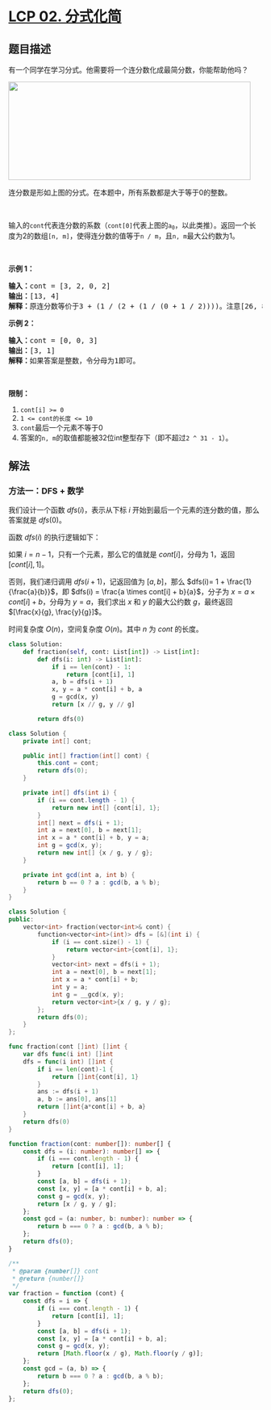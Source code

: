 # [LCP 02. 分式化简](https://leetcode.cn/problems/deep-dark-fraction)

## 题目描述

<!-- 这里写题目描述 -->

<p>有一个同学在学习分式。他需要将一个连分数化成最简分数，你能帮助他吗？</p>

<p><img alt="" src="./images/fraction_example_1.jpg" style="height: 195px; width: 480px;" /></p>

<p>连分数是形如上图的分式。在本题中，所有系数都是大于等于0的整数。</p>

<p> </p>

<p>输入的<code>cont</code>代表连分数的系数（<code>cont[0]</code>代表上图的<code>a<sub>0</sub></code>，以此类推）。返回一个长度为2的数组<code>[n, m]</code>，使得连分数的值等于<code>n / m</code>，且<code>n, m</code>最大公约数为1。</p>

<p> </p>

<p><strong>示例 1：</strong></p>

<pre>
<strong>输入：</strong>cont = [3, 2, 0, 2]
<strong>输出：</strong>[13, 4]
<strong>解释：</strong>原连分数等价于3 + (1 / (2 + (1 / (0 + 1 / 2))))。注意[26, 8], [-13, -4]都不是正确答案。</pre>

<p><strong>示例 2：</strong></p>

<pre>
<strong>输入：</strong>cont = [0, 0, 3]
<strong>输出：</strong>[3, 1]
<strong>解释：</strong>如果答案是整数，令分母为1即可。</pre>

<p> </p>

<p><strong>限制：</strong></p>

<ol>
	<li><code>cont[i] >= 0</code></li>
	<li><code>1 <= cont的长度 <= 10</code></li>
	<li><code>cont</code>最后一个元素不等于0</li>
	<li>答案的<code>n, m</code>的取值都能被32位int整型存下（即不超过<code>2 ^ 31 - 1</code>）。</li>
</ol>

## 解法

### 方法一：DFS + 数学

我们设计一个函数 $dfs(i)$，表示从下标 $i$ 开始到最后一个元素的连分数的值，那么答案就是 $dfs(0)$。

函数 $dfs(i)$ 的执行逻辑如下：

如果 $i = n - 1$，只有一个元素，那么它的值就是 $cont[i]$，分母为 $1$，返回 $[cont[i], 1]$。

否则，我们递归调用 $dfs(i + 1)$，记返回值为 $[a, b]$，那么 $dfs(i)= 1 + \frac{1}{\frac{a}{b}}$，即 $dfs(i) = \frac{a \times cont[i] + b}{a}$，分子为 $x = a \times cont[i] + b$，分母为 $y = a$，我们求出 $x$ 和 $y$ 的最大公约数 $g$，最终返回 $[\frac{x}{g}, \frac{y}{g}]$。

时间复杂度 $O(n)$，空间复杂度 $O(n)$。其中 $n$ 为 $cont$ 的长度。

<!-- tabs:start -->

```python
class Solution:
    def fraction(self, cont: List[int]) -> List[int]:
        def dfs(i: int) -> List[int]:
            if i == len(cont) - 1:
                return [cont[i], 1]
            a, b = dfs(i + 1)
            x, y = a * cont[i] + b, a
            g = gcd(x, y)
            return [x // g, y // g]

        return dfs(0)
```

```java
class Solution {
    private int[] cont;

    public int[] fraction(int[] cont) {
        this.cont = cont;
        return dfs(0);
    }

    private int[] dfs(int i) {
        if (i == cont.length - 1) {
            return new int[] {cont[i], 1};
        }
        int[] next = dfs(i + 1);
        int a = next[0], b = next[1];
        int x = a * cont[i] + b, y = a;
        int g = gcd(x, y);
        return new int[] {x / g, y / g};
    }

    private int gcd(int a, int b) {
        return b == 0 ? a : gcd(b, a % b);
    }
}
```

```cpp
class Solution {
public:
    vector<int> fraction(vector<int>& cont) {
        function<vector<int>(int)> dfs = [&](int i) {
            if (i == cont.size() - 1) {
                return vector<int>{cont[i], 1};
            }
            vector<int> next = dfs(i + 1);
            int a = next[0], b = next[1];
            int x = a * cont[i] + b;
            int y = a;
            int g = __gcd(x, y);
            return vector<int>{x / g, y / g};
        };
        return dfs(0);
    }
};
```

```go
func fraction(cont []int) []int {
	var dfs func(i int) []int
	dfs = func(i int) []int {
		if i == len(cont)-1 {
			return []int{cont[i], 1}
		}
		ans := dfs(i + 1)
		a, b := ans[0], ans[1]
		return []int{a*cont[i] + b, a}
	}
	return dfs(0)
}
```

```ts
function fraction(cont: number[]): number[] {
    const dfs = (i: number): number[] => {
        if (i === cont.length - 1) {
            return [cont[i], 1];
        }
        const [a, b] = dfs(i + 1);
        const [x, y] = [a * cont[i] + b, a];
        const g = gcd(x, y);
        return [x / g, y / g];
    };
    const gcd = (a: number, b: number): number => {
        return b === 0 ? a : gcd(b, a % b);
    };
    return dfs(0);
}
```

```js
/**
 * @param {number[]} cont
 * @return {number[]}
 */
var fraction = function (cont) {
    const dfs = i => {
        if (i === cont.length - 1) {
            return [cont[i], 1];
        }
        const [a, b] = dfs(i + 1);
        const [x, y] = [a * cont[i] + b, a];
        const g = gcd(x, y);
        return [Math.floor(x / g), Math.floor(y / g)];
    };
    const gcd = (a, b) => {
        return b === 0 ? a : gcd(b, a % b);
    };
    return dfs(0);
};
```

<!-- tabs:end -->

<!-- end -->
